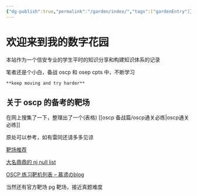 ```yaml
---
{"dg-publish":true,"permalink":"/garden/index/","tags":["gardenEntry"]}
---
```



# 欢迎来到我的数字花园

本站作为一个信安专业的学生平时的知识分享和构建知识体系的记录

笔者还是个小白，备战 oscp 和 osep cpts 中，不断学习

```
**keep moving and try harder**
```

## 关于 oscp 的备考的靶场

在网上搜集了一下，整理出了一个(表格) [[oscp 备战篇/oscp通关必练\|oscp通关必练]]

原处可以参考，如有雷同还请多多见谅

[靶场推荐](https://www.offsec.fun/target/)

[大名鼎鼎的 nj null list](https://docs.google.com/spreadsheets/u/1/d/1dwSMIAPIam0PuRBkCiDI88pU3yzrqqHkDtBngUHNCw8/htmlview)

[OSCP 练习靶机列表 – 慕鸢のblog](https://www.muyuanhuck.cn/archives/810)

当然还有官方靶场 pg 靶场，接近真题难度